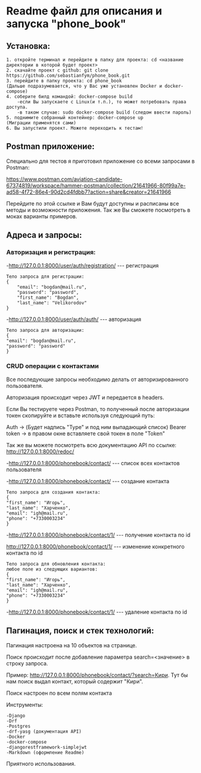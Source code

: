 # Readme файл для описания и запуска "phone_book"

## Установка:
    1. откройте терминал и перейдите в папку для проекта: cd <название директории в которой будет проект>
    2. скачайте проект с github: git clone https://github.com/sebastianfym/phone_book.git
    3. перейдите в папку проекта: cd phone_book
    (Дальше подразумевается, что у Вас уже установлен Docker и docker-compose)
    4. соберите билд командой: docker-compose build
        -если Вы запускаете с Linux(и т.п.), то может потребовать права доступа.
        -в таком случае: sudo docker-compose build (следом ввести пароль)
    5. поднимите собранный контейнер: docker-compose up
    (Миграции применятся сами)
    6. Вы запустили проект. Можете переходить к тестам!

## Postman приложение:
Специально для тестов я приготовил приложение со всеми запросами в Postman:

https://www.postman.com/aviation-candidate-67374819/workspace/hammer-postman/collection/21641966-80f99a7e-ad58-4f72-86e4-90d2cd4fdbb7?action=share&creator=21641966
    
Перейдите по этой ссылке и Вам будут доступны и расписаны все методы и возможности приложения.
    Так же Вы сможете посмотреть в моках варианты примеров.

    
## Адреса и запросы:
### Авторизация и регистрация:
-http://127.0.0.1:8000/user/auth/registration/ --- регистрация
    
    Тело запроса для регистрации: 
    {
        "email": "bogdan@mail.ru",
        "password": "password",
        "first_name": "Bogdan",
        "last_name": "Velikorodov"
    }
-http://127.0.0.1:8000/user/auth/auth/ --- авторизация

    Тело запроса для авторизации:
    {
    "email": "bogdan@mail.ru",
    "password": "password"
    }

### CRUD операции с контактами
Все последующие запросы необходимо делать от авторизированного пользователя.

Авторизация происходит через JWT и передается в headers.

Если Вы тестируете через Postman, то полученный после авторизации токен скопируйте и вставьте
используя следующий путь: 

Auth -> (Будет надпись "Type" и под ним выпадающий список) Bearer token 
-> в правом окне вставляете свой токен в поле "Token"

Так же вы можете посмотреть всю документацию API по ссылке:
http://127.0.0.1:8000/redoc/

-http://127.0.0.1:8000/phonebook/contact/ --- список всех контактов пользователя

-http://127.0.0.1:8000/phonebook/contact/ --- создание контакта
    
    Тело запроса для создания контакта:
    {
    "first_name": "Игорь",
    "last_name": "Харченко",
    "email": "igh@mail.ru",
    "phone": "+7330003234"
    }

-http://127.0.0.1:8000/phonebook/contact/1/ --- получение контакта по id

http://127.0.0.1:8000/phonebook/contact/1/ --- изменение конкретного контакта по id

    Тело запроса для обновления контакта:
    любое поле из следующих вариантов:
    {
    "first_name": "Игорь",
    "last_name": "Харченко",
    "email": "igh@mail.ru",
    "phone": "+7330003234"
    }

-http://127.0.0.1:8000/phonebook/contact/1/ --- удаление контакта по id


## Пагинация, поиск и стек технологий:
Пагинация настроена на 10 объектов на странице.

Поиск происходит после добавление параметра search=<значение> в строку запроса.

Пример: http://127.0.0.1:8000/phonebook/contact/?search=Кири. Тут бы нам поиск выдал контакт, который содержит "Кири".

Поиск настроен по всем полям контакта

Инструменты: 
    
    -Django
    -Drf 
    -Postgres
    -drf-yasg (документация API)
    -Docker
    -docker-compose
    -djangorestframework-simplejwt
    -Markdown (оформление Readme)

Приятного использования.

